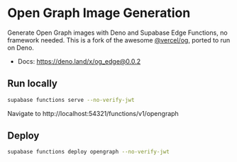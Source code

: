 # Open Graph Image Generation

Generate Open Graph images with Deno and Supabase Edge Functions, no framework needed. This is a fork of the awesome [@vercel/og](https://www.npmjs.com/package/@vercel/og), ported to run on Deno.

- Docs: https://deno.land/x/og_edge@0.0.2

## Run locally

```bash
supabase functions serve --no-verify-jwt
```

Navigate to http://localhost:54321/functions/v1/opengraph

## Deploy

```bash
supabase functions deploy opengraph --no-verify-jwt
```
